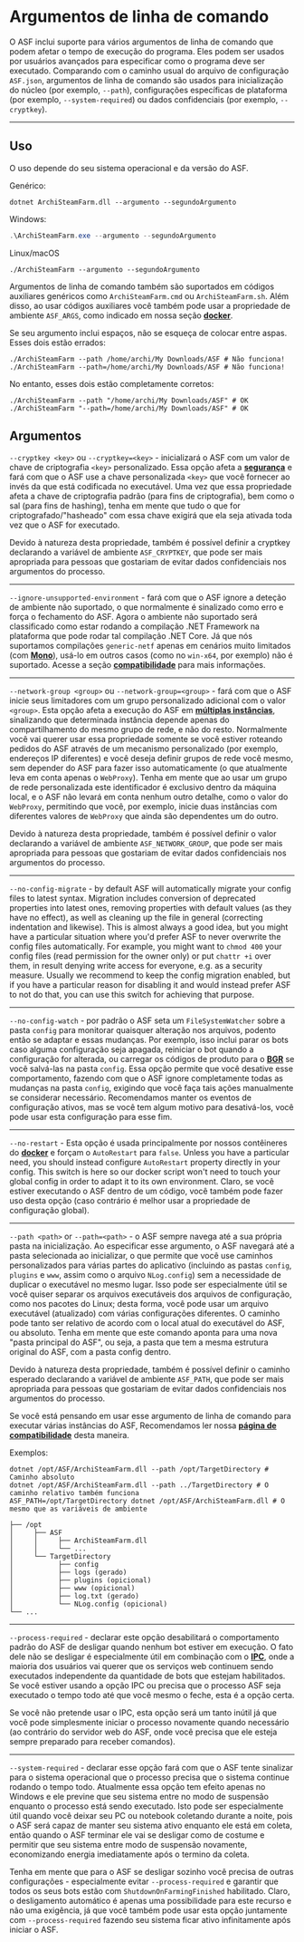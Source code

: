 # Argumentos de linha de comando

O ASF inclui suporte para vários argumentos de linha de comando que podem afetar o tempo de execução do programa. Eles podem ser usados por usuários avançados para especificar como o programa deve ser executado. Comparando com o caminho usual do arquivo de configuração `ASF.json`, argumentos de linha de comando são usados para inicialização do núcleo (por exemplo, `--path`), configurações específicas de plataforma (por exemplo, `--system-required`) ou dados confidenciais (por exemplo, `--cryptkey`).

---

## Uso

O uso depende do seu sistema operacional e da versão do ASF.

Genérico:

```shell
dotnet ArchiSteamFarm.dll --argumento --segundoArgumento
```

Windows:

```powershell
.\ArchiSteamFarm.exe --argumento --segundoArgumento
```

Linux/macOS

```shell
./ArchiSteamFarm --argumento --segundoArgumento
```

Argumentos de linha de comando também são suportados em códigos auxiliares genéricos como `ArchiSteamFarm.cmd` ou `ArchiSteamFarm.sh`. Além disso, ao usar códigos auxiliares você também pode usar a propriedade de ambiente `ASF_ARGS`, como indicado em nossa seção **[docker](https://github.com/JustArchiNET/ArchiSteamFarm/wiki/Docker-pt-BR#argumentos-de-linha-de-comando)**.

Se seu argumento inclui espaços, não se esqueça de colocar entre aspas. Esses dois estão errados:

```shell
./ArchiSteamFarm --path /home/archi/My Downloads/ASF # Não funciona!
./ArchiSteamFarm --path=/home/archi/My Downloads/ASF # Não funciona!
```

No entanto, esses dois estão completamente corretos:

```shell
./ArchiSteamFarm --path "/home/archi/My Downloads/ASF" # OK
./ArchiSteamFarm "--path=/home/archi/My Downloads/ASF" # OK
```

## Argumentos

`--cryptkey <key>` ou `--cryptkey=<key>` - inicializará o ASF com um valor de chave de criptografia `<key>` personalizado. Essa opção afeta a **[segurança](https://github.com/JustArchiNET/ArchiSteamFarm/wiki/Security-pt-BR)** e fará com que o ASF use a chave personalizada `<key>` que você fornecer ao invés da que está codificada no executável. Uma vez que essa propriedade afeta a chave de criptografia padrão (para fins de criptografia), bem como o sal (para fins de hashing), tenha em mente que tudo o que for criptografado/"hasheado" com essa chave exigirá que ela seja ativada toda vez que o ASF for executado.

Devido à natureza desta propriedade, também é possível definir a cryptkey declarando a variável de ambiente `ASF_CRYPTKEY`, que pode ser mais apropriada para pessoas que gostariam de evitar dados confidenciais nos argumentos do processo.

---

`--ignore-unsupported-environment` - fará com que o ASF ignore a deteção de ambiente não suportado, o que normalmente é sinalizado como erro e força o fechamento do ASF. Agora o ambiente não suportado será classificado como estar rodando a compilação .NET Framework na plataforma que pode rodar tal compilação .NET Core. Já que nós suportamos compilações `generic-netf` apenas em cenários muito limitados (com **[Mono](https://www.mono-project.com)**), usá-lo em outros casos (como no `win-x64`, por exemplo) não é suportado. Acesse a seção **[compatibilidade](https://github.com/JustArchiNET/ArchiSteamFarm/wiki/Compatibility-pt-BR)** para mais informações.

---

`--network-group <group>` ou `--network-group=<group>` - fará com que o ASF inicie seus limitadores com um grupo personalizado adicional com o valor `<group>`. Esta opção afeta a execução do ASF em **[múltiplas instâncias](https://github.com/JustArchiNET/ArchiSteamFarm/wiki/Compatibility-pt-BR#m%C3%BAltiplas-inst%C3%A2ncias)**, sinalizando que determinada instância depende apenas do compartilhamento do mesmo grupo de rede, e não do resto. Normalmente você vai querer usar essa propriedade somente se você estiver roteando pedidos do ASF através de um mecanismo personalizado (por exemplo, endereços IP diferentes) e você deseja definir grupos de rede você mesmo, sem depender do ASF para fazer isso automaticamente (o que atualmente leva em conta apenas o `WebProxy`). Tenha em mente que ao usar um grupo de rede personalizada este identificador é exclusivo dentro da máquina local, e o ASF não levará em conta nenhum outro detalhe, como o valor do `WebProxy`, permitindo que você, por exemplo, inicie duas instâncias com diferentes valores de `WebProxy` que ainda são dependentes um do outro.

Devido à natureza desta propriedade, também é possível definir o valor declarando a variável de ambiente `ASF_NETWORK_GROUP`, que pode ser mais apropriada para pessoas que gostariam de evitar dados confidenciais nos argumentos do processo.

---

`--no-config-migrate` - by default ASF will automatically migrate your config files to latest syntax. Migration includes conversion of deprecated properties into latest ones, removing properties with default values (as they have no effect), as well as cleaning up the file in general (correcting indentation and likewise). This is almost always a good idea, but you might have a particular situation where you'd prefer ASF to never overwrite the config files automatically. For example, you might want to `chmod 400` your config files (read permission for the owner only) or put `chattr +i` over them, in result denying write access for everyone, e.g. as a security measure. Usually we recommend to keep the config migration enabled, but if you have a particular reason for disabling it and would instead prefer ASF to not do that, you can use this switch for achieving that purpose.

---

`--no-config-watch` - por padrão o ASF seta um `FileSystemWatcher` sobre a pasta `config` para monitorar quaisquer alteração nos arquivos, podento então se adaptar e essas mudanças. Por exemplo, isso inclui parar os bots caso alguma configuração seja apagada, reiniciar o bot quando a configuração for alterada, ou carregar os códigos de produto para o **[BGR](https://github.com/JustArchiNET/ArchiSteamFarm/wiki/Background-games-redeemer)** se você salvá-las na pasta `config`. Essa opção permite que você desative esse comportamento, fazendo com que o ASF ignore completamente todas as mudanças na pasta `config`, exigindo que você faça tais ações manualmente se considerar necessário. Recomendamos manter os eventos de configuração ativos, mas se você tem algum motivo para desativá-los, você pode usar esta configuração para esse fim.

---

`--no-restart` - Esta opção é usada principalmente por nossos contêineres do **[docker](https://github.com/JustArchiNET/ArchiSteamFarm/wiki/Docker-pt-BR)** e forçam o `AutoRestart` para `false`. Unless you have a particular need, you should instead configure `AutoRestart` property directly in your config. This switch is here so our docker script won't need to touch your global config in order to adapt it to its own environment. Claro, se você estiver executando o ASF dentro de um código, você também pode fazer uso desta opção (caso contrário é melhor usar a propriedade de configuração global).

---

`--path <path>` or `--path=<path>` - o ASF sempre navega até a sua própria pasta na inicialização. Ao especificar esse argumento, o ASF navegará até a pasta selecionada ao inicializar, o que permite que você use caminhos personalizados para várias partes do aplicativo (incluindo as pastas `config`, `plugins` e `www`, assim como o arquivo `NLog.config`) sem a necessidade de duplicar o executável no mesmo lugar. Isso pode ser especialmente útil se você quiser separar os arquivos executáveis dos arquivos de configuração, como nos pacotes do Linux; desta forma, você pode usar um arquivo executável (atualizado) com várias configurações diferentes. O caminho pode tanto ser relativo de acordo com o local atual do executável do ASF, ou absoluto. Tenha em mente que este comando aponta para uma nova "pasta principal do ASF", ou seja, a pasta que tem a mesma estrutura original do ASF, com a pasta config dentro.

Devido à natureza desta propriedade, também é possível definir o caminho esperado declarando a variável de ambiente `ASF_PATH`, que pode ser mais apropriada para pessoas que gostariam de evitar dados confidenciais nos argumentos do processo.

Se você está pensando em usar esse argumento de linha de comando para executar várias instâncias do ASF, Recomendamos ler nossa **[página de compatibilidade](https://github.com/JustArchiNET/ArchiSteamFarm/wiki/Compatibility-pt-BR#m%C3%BAltiplas-inst%C3%A2ncias)** desta maneira.

Exemplos:

```shell
dotnet /opt/ASF/ArchiSteamFarm.dll --path /opt/TargetDirectory # Caminho absoluto
dotnet /opt/ASF/ArchiSteamFarm.dll --path ../TargetDirectory # O caminho relativo também funciona
ASF_PATH=/opt/TargetDirectory dotnet /opt/ASF/ArchiSteamFarm.dll # O mesmo que as variáveis de ambiente
```

```text
├── /opt
│     ├── ASF
│     │     ├── ArchiSteamFarm.dll
│     │     └── ...
│     └── TargetDirectory
│           ├── config
│           ├── logs (gerado)
│           ├── plugins (opicional)
│           ├── www (opicional)
│           ├── log.txt (gerado)
│           └── NLog.config (opicional)
└── ...
```

---

`--process-required` - declarar este opção desabilitará o comportamento padrão do ASF de desligar quando nenhum bot estiver em execução. O fato dele não se desligar é especialmente útil em combinação com o **[IPC](https://github.com/JustArchiNET/ArchiSteamFarm/wiki/IPC-pt-BR)**, onde a maioria dos usuários vai querer que os serviços web continuem sendo executados independente da quantidade de bots que estejam habilitados. Se você estiver usando a opção IPC ou precisa que o processo ASF seja executado o tempo todo até que você mesmo o feche, esta é a opção certa.

Se você não pretende usar o IPC, esta opção será um tanto inútil já que você pode simplesmente iniciar o processo novamente quando necessário (ao contrário do servidor web do ASF, onde você precisa que ele esteja sempre preparado para receber comandos).

---

`--system-required` - declarar esse opção fará com que o ASF tente sinalizar para o sistema operacional que o processo precisa que o sistema continue rodando o tempo todo. Atualmente essa opção tem efeito apenas no Windows e ele previne que seu sistema entre no modo de suspensão enquanto o processo está sendo executado. Isto pode ser especialmente útil quando você deixar seu PC ou notebook coletando durante a noite, pois o ASF será capaz de manter seu sistema ativo enquanto ele está em coleta, então quando o ASF terminar ele vai se desligar como de costume e permitir que seu sistema entre modo de suspensão novamente, economizando energia imediatamente após o termino da coleta.

Tenha em mente que para o ASF se desligar sozinho você precisa de outras configurações - especialmente evitar `--process-required` e garantir que todos os seus bots estão com `ShutdownOnFarmingFinished` habilitado. Claro, o desligamento automático é apenas uma possibilidade para este recurso e não uma exigência, já que você também pode usar esta opção juntamente com `--process-required` fazendo seu sistema ficar ativo infinitamente após iniciar o ASF.